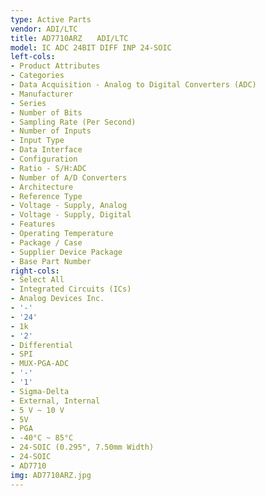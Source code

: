 ```yaml
---
type: Active Parts
vendor: ADI/LTC
title: AD7710ARZ　　ADI/LTC
model: IC ADC 24BIT DIFF INP 24-SOIC
left-cols:
- Product Attributes
- Categories
- Data Acquisition - Analog to Digital Converters (ADC)
- Manufacturer
- Series
- Number of Bits
- Sampling Rate (Per Second)
- Number of Inputs
- Input Type
- Data Interface
- Configuration
- Ratio - S/H:ADC
- Number of A/D Converters
- Architecture
- Reference Type
- Voltage - Supply, Analog
- Voltage - Supply, Digital
- Features
- Operating Temperature
- Package / Case
- Supplier Device Package
- Base Part Number
right-cols:
- Select All
- Integrated Circuits (ICs)
- Analog Devices Inc.
- '-'
- '24'
- 1k
- '2'
- Differential
- SPI
- MUX-PGA-ADC
- '-'
- '1'
- Sigma-Delta
- External, Internal
- 5 V ~ 10 V
- 5V
- PGA
- -40°C ~ 85°C
- 24-SOIC (0.295", 7.50mm Width)
- 24-SOIC
- AD7710
img: AD7710ARZ.jpg
---
```

